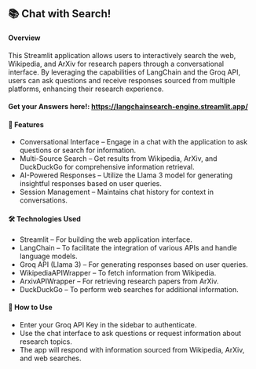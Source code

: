 ## 📚 Chat with Search!

#### Overview
This Streamlit application allows users to interactively search the web, Wikipedia, and ArXiv for research papers through a conversational interface. By leveraging the capabilities of LangChain and the Groq API, users can ask questions and receive responses sourced from multiple platforms, enhancing their research experience.

#### Get your Answers here!: https://langchainsearch-engine.streamlit.app/
#### 🚀 Features
- Conversational Interface – Engage in a chat with the application to ask questions or search for information.
- Multi-Source Search – Get results from Wikipedia, ArXiv, and DuckDuckGo for comprehensive information retrieval.
- AI-Powered Responses – Utilize the Llama 3 model for generating insightful responses based on user queries.
- Session Management – Maintains chat history for context in conversations.
  
#### 🛠️ Technologies Used
- Streamlit – For building the web application interface.
- LangChain – To facilitate the integration of various APIs and handle language models.
- Groq API (Llama 3) – For generating responses based on user queries.
- WikipediaAPIWrapper – To fetch information from Wikipedia.
- ArxivAPIWrapper – For retrieving research papers from ArXiv.
- DuckDuckGo – To perform web searches for additional information.

#### 📖 How to Use
- Enter your Groq API Key in the sidebar to authenticate.
- Use the chat interface to ask questions or request information about research topics.
- The app will respond with information sourced from Wikipedia, ArXiv, and web searches.
